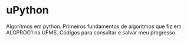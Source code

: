 # uPython
Algoritmos em python.
Primeiros fundamentos de algoritmos que fiz em ALGPROG1 na UFMS.
Códigos para consultar e salvar meu progresso.
